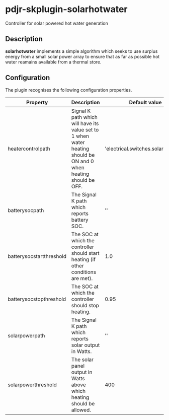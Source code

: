 # pdjr-skplugin-solarhotwater

Controller for solar powered hot water generation

## Description

**solarhotwater** implements a simple algorithm which seeks to use
surplus energy from a small solar power array to ensure that as far
as possible hot water reamains available from a thermal store.

## Configuration

The plugin recognises the following configuration properties.

Property                 | Description | Default value
------------------------ | --- | ---
heatercontrolpath        | Signal K path which will have its value set to 1 when water heating should be ON and 0 when heating should be OFF. | 'electrical.switches.solarhotwater'
batterysocpath           | The Signal K path which reports battery SOC. | ''
batterysocstartthreshold | The SOC at which the controller should start heating (if other conditions are met). | 1.0
batterysocstopthreshold  | The SOC at which the controller should stop heating. | 0.95
solarpowerpath           | The Signal K path which reports solar output in Watts. | ''
solarpowerthreshold      | The solar panel output in Watts above which heating should be allowed. | 400

